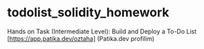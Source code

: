 # todolist_solidity_homework
Hands on Task (Intermediate Level): Build and Deploy a To-Do List
[https://app.patika.dev/oztaha] (Patika.dev profilim)